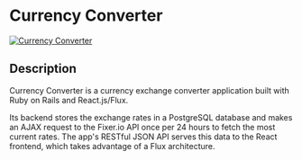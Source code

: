 # Currency Converter

[![Currency Converter](app/assets/images/currency_calc_screenshot.png)](haikgregoryagdere.com/currency-converter)

## Description

Currency Converter
is a currency exchange converter application built with Ruby on Rails and React.js/Flux.

Its backend stores the exchange rates in a PostgreSQL database and makes an AJAX request to the Fixer.io API once per 24 hours to fetch the most current rates. The app's RESTful JSON API serves this data to the React frontend, which takes advantage of a Flux architecture.

[Currency Converter]: <haikgregoryagdere.com/currency-converter>
